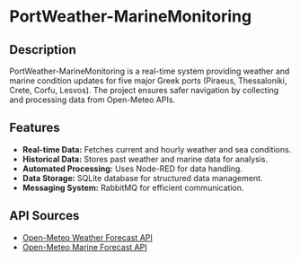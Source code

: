 # PortWeather-MarineMonitoring

## Description
PortWeather-MarineMonitoring is a real-time system providing weather and marine condition updates for five major Greek ports (Piraeus, Thessaloniki, Crete, Corfu, Lesvos). The project ensures safer navigation by collecting and processing data from Open-Meteo APIs.

## Features
- **Real-time Data:** Fetches current and hourly weather and sea conditions.
- **Historical Data:** Stores past weather and marine data for analysis.
- **Automated Processing:** Uses Node-RED for data handling.
- **Data Storage:** SQLite database for structured data management.
- **Messaging System:** RabbitMQ for efficient communication.

## API Sources
- [Open-Meteo Weather Forecast API](https://open-meteo.com/en/docs)
- [Open-Meteo Marine Forecast API](https://open-meteo.com/en/docs/marine-weather-api)

